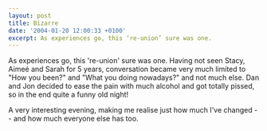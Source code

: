 ```yaml
---
layout: post
title: Bizarre
date: '2004-01-20 12:00:33 +0100'
excerpt: As experiences go, this ‘re-union’ sure was one.
---
```

As experiences go, this 're-union' sure was one. Having not seen Stacy, Aimeé and Sarah for 5 years, conversation became very much limited to "How you been?" and "What you doing nowadays?" and not much else. Dan and Jon decided to ease the pain with much alcohol and got totally pissed, so in the end quite a funny old night!

A very interesting evening, making me realise just how much I've changed -- and how much everyone else has too.